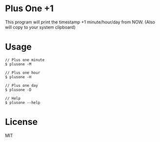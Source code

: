 # Plus One +1 #

This program will print the timestamp +1 minute/hour/day from NOW. (Also will copy to your system clipboard)

# Usage #
```
// Plus one minute
$ plusone -M

// Plus one hour
$ plusone -H

// Plus one day
$ plusone -D

// Help
$ plusone --help
```

# License #

MIT
